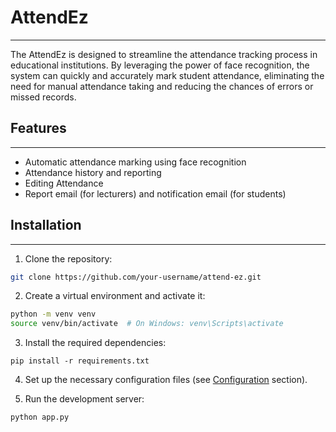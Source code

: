# AttendEz

<hr>

The AttendEz is designed to streamline the attendance tracking process in educational institutions. By leveraging the power of face recognition, the system can quickly and accurately mark student attendance, eliminating the need for manual attendance taking and reducing the chances of errors or missed records.

## Features

<hr>

- Automatic attendance marking using face recognition
- Attendance history and reporting
- Editing Attendance
- Report email (for lecturers) and notification email (for students)

## Installation

<hr>

1. Clone the repository:

```bash
git clone https://github.com/your-username/attend-ez.git
```

2. Create a virtual environment and activate it:

```bash
python -m venv venv
source venv/bin/activate  # On Windows: venv\Scripts\activate
```

3. Install the required dependencies:

```
pip install -r requirements.txt
```

4. Set up the necessary configuration files (see [Configuration](#configuration) section).

5. Run the development server:

```
python app.py
```
